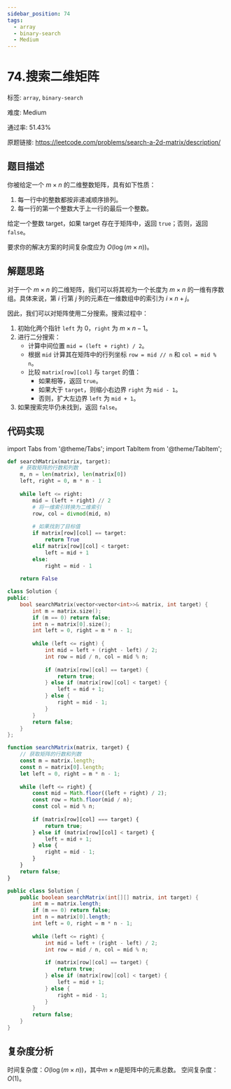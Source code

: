 ```yaml
---
sidebar_position: 74
tags:
  - array
  - binary-search
  - Medium
---
```


# 74.搜索二维矩阵

标签: `array`, `binary-search`

难度: Medium

通过率: 51.43%

原题链接: https://leetcode.com/problems/search-a-2d-matrix/description/

## 题目描述
你被给定一个 $m \times n$ 的二维整数矩阵，具有如下性质：

1. 每一行中的整数都按非递减顺序排列。
2. 每一行的第一个整数大于上一行的最后一个整数。

给定一个整数 $\text{target}$，如果 $\text{target}$ 存在于矩阵中，返回 `true`；否则，返回 `false`。

要求你的解决方案的时间复杂度应为 $O(\log(m \times n))$。

## 解题思路
对于一个 $m \times n$ 的二维矩阵，我们可以将其视为一个长度为 $m \times n$ 的一维有序数组。具体来说，第 $i$ 行第 $j$ 列的元素在一维数组中的索引为 $i \times n + j$。

因此，我们可以对矩阵使用二分搜索。搜索过程中：
1. 初始化两个指针 `left` 为 0，`right` 为 $m \times n - 1$。
2. 进行二分搜索：
   - 计算中间位置 `mid = (left + right) / 2`。
   - 根据 `mid` 计算其在矩阵中的行列坐标 `row = mid // n` 和 `col = mid % n`。
   - 比较 `matrix[row][col]` 与 `target` 的值：
     - 如果相等，返回 `true`。
     - 如果大于 `target`，则缩小右边界 `right` 为 `mid - 1`。
     - 否则，扩大左边界 `left` 为 `mid + 1`。
3. 如果搜索完毕仍未找到，返回 `false`。

## 代码实现
import Tabs from '@theme/Tabs';
import TabItem from '@theme/TabItem';

<Tabs>
<TabItem value="python" label="Python">

```python
def searchMatrix(matrix, target):
    # 获取矩阵的行数和列数
    m, n = len(matrix), len(matrix[0])
    left, right = 0, m * n - 1
    
    while left <= right:
        mid = (left + right) // 2
        # 将一维索引转换为二维索引
        row, col = divmod(mid, n)
        
        # 如果找到了目标值
        if matrix[row][col] == target:
            return True
        elif matrix[row][col] < target:
            left = mid + 1
        else:
            right = mid - 1
    
    return False
```

</TabItem>
<TabItem value="cpp" label="C++">

```cpp
class Solution {
public:
    bool searchMatrix(vector<vector<int>>& matrix, int target) {
        int m = matrix.size();
        if (m == 0) return false;
        int n = matrix[0].size();
        int left = 0, right = m * n - 1;
        
        while (left <= right) {
            int mid = left + (right - left) / 2;
            int row = mid / n, col = mid % n;
            
            if (matrix[row][col] == target) {
                return true;
            } else if (matrix[row][col] < target) {
                left = mid + 1;
            } else {
                right = mid - 1;
            }
        }
        return false;
    }
};
```

</TabItem>
<TabItem value="javascript" label="JavaScript">

```javascript
function searchMatrix(matrix, target) {
    // 获取矩阵的行数和列数
    const m = matrix.length;
    const n = matrix[0].length;
    let left = 0, right = m * n - 1;
    
    while (left <= right) {
        const mid = Math.floor((left + right) / 2);
        const row = Math.floor(mid / n);
        const col = mid % n;
        
        if (matrix[row][col] === target) {
            return true;
        } else if (matrix[row][col] < target) {
            left = mid + 1;
        } else {
            right = mid - 1;
        }
    }
    return false;
}
```

</TabItem>
<TabItem value="java" label="Java">

```java
public class Solution {
    public boolean searchMatrix(int[][] matrix, int target) {
        int m = matrix.length;
        if (m == 0) return false;
        int n = matrix[0].length;
        int left = 0, right = m * n - 1;
        
        while (left <= right) {
            int mid = left + (right - left) / 2;
            int row = mid / n, col = mid % n;
            
            if (matrix[row][col] == target) {
                return true;
            } else if (matrix[row][col] < target) {
                left = mid + 1;
            } else {
                right = mid - 1;
            }
        }
        return false;
    }
}
```

</TabItem>
</Tabs>

## 复杂度分析
时间复杂度：$O(\log(m \times n))$，其中$m \times n$是矩阵中的元素总数。
空间复杂度：$O(1)$。
